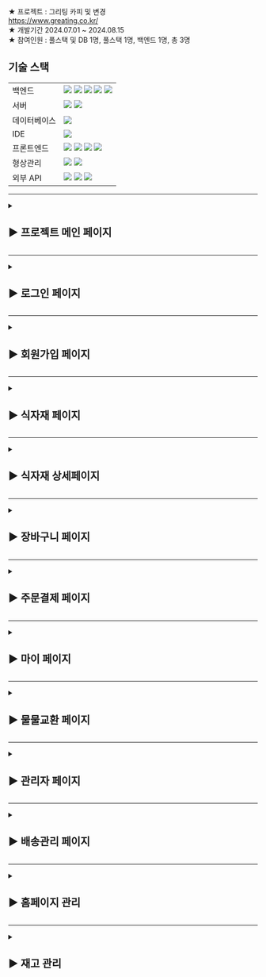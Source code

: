 ★ 프로젝트 : 그리팅 카피 및 변경 <br>
https://www.greating.co.kr/ <br>
★ 개발기간 2024.07.01 ~ 2024.08.15 <br>
★ 참여인원 : 풀스택 및 DB 1명, 풀스택 1명, 백엔드 1명, 총 3명 <br>

## 기술 스택

<table>
  <tr>
    <td>백엔드</td>
    <td>
      <img src="https://img.shields.io/badge/java-007396?style=for-the-badge&logo=java&logoColor=white">
      <img src="https://img.shields.io/badge/springboot-6DB33F?style=for-the-badge&logo=springboot&logoColor=white">
      <img src="https://img.shields.io/badge/gradle-02303A?style=for-the-badge&logo=gradle&logoColor=white">
      <img src="https://img.shields.io/badge/mybatis-DD0700?style=for-the-badge&logo=MyBatis&logoColor=white">
      <img src="https://img.shields.io/badge/Ibatis-DDDDDD?style=for-the-badge&logo=MyBatis&logoColor=white">
    </td>
  </tr>
  <tr>
    <td>서버</td>
    <td>
      <img src="https://img.shields.io/badge/apache tomcat-F8DC75?style=for-the-badge&logo=apachetomcat&logoColor=white">
      <img src="https://img.shields.io/badge/AWS EC2-000000?style=for-the-badge&logo=apachetomcat&logoColor=white">
    </td>
  </tr>
  <tr>
    <td>데이터베이스</td>
    <td>
      <img src="https://img.shields.io/badge/MySQL-4479A1?style=for-the-badge&logo=mysql&logoColor=white">
    </td>
  </tr>
  <tr>
    <td>IDE</td>
    <td>
      <img src="https://img.shields.io/badge/intelliJ IDEA-000000?style=for-the-badge&logo=intelliJ IDEA&logoColor=white">
    </td>
  </tr>
  <tr>
    <td>프론트엔드</td>
    <td>
      <img src="https://img.shields.io/badge/html5-E34F26?style=for-the-badge&logo=html5&logoColor=white">
      <img src="https://img.shields.io/badge/css-1572B6?style=for-the-badge&logo=css3&logoColor=white">
      <img src="https://img.shields.io/badge/javascript-F7DF1E?style=for-the-badge&logo=javascript&logoColor=black">
      <img src="https://img.shields.io/badge/jquery-0769AD?style=for-the-badge&logo=jquery&logoColor=white">
    </td>
  </tr>
  <tr>
    <td>형상관리</td>
    <td><img src="https://img.shields.io/badge/git-F05032?style=for-the-badge&logo=git&logoColor=white">
        <img src="https://img.shields.io/badge/github-181717?style=for-the-badge&logo=github&logoColor=white">
    </td>
  </tr>
  <tr>
    <td>외부 API</td>
    <td>      
      <img src="https://img.shields.io/badge/bootstrap-7952B3?style=for-the-badge&logo=bootstrap&logoColor=white">
      <img src="https://img.shields.io/badge/summernote-0287D0?style=for-the-badge&logo=summbernote&logoColor=white">
      <img src="https://img.shields.io/badge/KAKAO Pay-FFCD00?style=for-the-badge&logo=KAKAO Pay&logoColor=white">
    </td>
  </tr>
</table>
<hr>
<details>
  <summary><h2>▶ 프로젝트 메인 페이지</h2></summary>
    <img src="https://github.com/user-attachments/assets/66afabf9-c34c-4eff-87b5-8b31c3979d0c">
</details>
<hr>
<details>
  <summary><h2>▶ 로그인 페이지</h2></summary>
  <img src="https://github.com/user-attachments/assets/45914d35-d0b7-4d0e-9f10-1aaa22e66eff">
    <details>
        <summary><h2>▶ 아이디 찾기</h2></summary>
    </details>
    <details>
        <summary><h2>▶ 비밀번호 찾기</h2></summary>
    </details>
</details>
<hr>
<details>
        <summary><h2>▶ 회원가입 페이지</h2></summary>
회원 정보 입력 후 회원가입
<img src="https://github.com/user-attachments/assets/0fc51192-49a3-479f-8a59-3be679e4d04b">

</details>
<hr>
<details>
        <summary><h2>▶ 식자재 페이지</h2></summary>
카테고리별 리스트 출력
<img src="https://github.com/user-attachments/assets/013893a9-fcb9-411a-b6b4-7cc46333f5d5">
</details>
<hr>
<details>
        <summary><h2>▶ 식자재 상세페이지</h2></summary>
▶ 장바구니 클릭 시 장바구니로 이동<br>
▶ 구매하기 클릭 시 구매히기로 이동<br>
▶ 상품 정보 디테일 하게 확인 가능<br>
<img src="https://github.com/user-attachments/assets/10e9fc66-7028-4c37-b42c-a7e2999636e4">
</details>
<hr>
<details>
        <summary><h2>▶ 장바구니 페이지</h2></summary>
<img src="https://github.com/user-attachments/assets/4c9d47ef-4b38-454c-a0ca-045c05a6bc43">
▶ 장바구니 추가한 리스트 출력<br>
▶ 각 수략 금액, 각 리스트 금액, 총 상품 긍액 출력<br>
</details>
<hr>
<details>
        <summary><h2>▶ 주문결제 페이지</h2></summary>
▶ DB 에 입력된 주문자 정보 출력<br>
▶ 배송지 정보 입력창<br>
▶ 주소 찾기는 카카오 Api 사용<br>
▶ 총 결제 금액 확인 후 결제<br>
▶ 최종 결제 카카오 결제 Api 사용<br>
<img src="https://github.com/user-attachments/assets/715fe1d5-f4d5-48e2-8c57-9f8046405e80">
</details>
<hr>
<details>
        <summary><h2>▶ 마이 페이지</h2></summary>
▶ 결제한 리스트 출력<br>
▶ 제목 클릭 시 상세내역 확인 가능<br>
▶ 배송 상태에 따라(배송 준비중, 배송 중, 배송완료) 출력 <br>
<img src="https://github.com/user-attachments/assets/fa26ffe8-798e-4a89-b2d9-1d6ea7f07a4f">
</details>
<hr>
<details>
        <summary><h2>▶ 물물교환 페이지</h2></summary>
▶ 전체 ,날짜, 조회, 추천순으로 정렬 가능<br>
▶ 물물교환 게시글 출력 <br>
<img src="https://github.com/user-attachments/assets/d33cdebc-fc34-45d0-9281-0ba638fe4ea0">
</details>
<hr>
<details>
        <summary><h2>▶ 관리자 페이지</h2></summary>
<img src="https://github.com/user-attachments/assets/a8e1af50-0fa2-4d40-a33f-e353439d1207">
</details>
<hr>
<details>
        <summary><h2>▶ 배송관리 페이지</h2></summary>
▶ 배송 상태 여부 확인<br>
▶ 일간 배송 증가량 확인<br>
▶ 금일 배송 전 상품 확인<br>
▶ 배송 준비중 -> 배송 중 전환 가능<br>
<img src="https://github.com/user-attachments/assets/fa26ffe8-798e-4a89-b2d9-1d6ea7f07a4f">
</details>
<hr>
<details>
        <summary><h2>▶ 홈페이지 관리</h2></summary>
▶ 레시피, 식자재, 카테고리 버튼에 따라 게시글 출력<br>
▶ 해당 리스트 안에서 추가 또는 삭제 가능<br>
<img src="https://github.com/user-attachments/assets/d4d29277-9d3f-4ae1-b556-d8bb355fd462">
</details>
<hr>
<details>
        <summary><h2>▶ 재고 관리</h2></summary>
▶ 현재 가지고 있는 재고량 확인 <br>
▶ 등록일, 유통기한, 카테고리 등 버튼에 따라 정렬<br>
<img src="https://github.com/user-attachments/assets/2b8f33dd-a623-48c1-ba04-8685190fda65">
</details>

